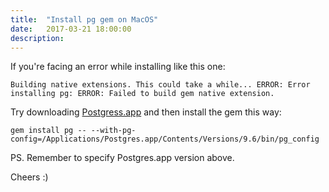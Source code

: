 ```yaml
---
title:  "Install pg gem on MacOS"
date:   2017-03-21 18:00:00
description:
---
```


If you're facing an error while installing like this one:

```
Building native extensions. This could take a while... ERROR: Error installing pg: ERROR: Failed to build gem native extension.
```

Try downloading [Postgress.app][pgapp] and then install the gem this way:

```
gem install pg -- --with-pg-config=/Applications/Postgres.app/Contents/Versions/9.6/bin/pg_config
```

PS. Remember to specify Postgres.app version above.

Cheers :)

[pgapp]: https://postgresapp.com/